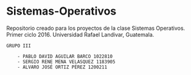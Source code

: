 # Sistemas-Operativos
Repositorio creado para los proyectos de la clase Sistemas Operativos. Primer ciclo 2016. Universidad Rafael Landivar, Guatemala.

	GRUPO III

		- PABLO DAVID AGUILAR BARCO 1022810
		- SERGIO RENE MENA VELASQUEZ 1183905
		- ALVARO JOSÉ ORTIZ PÉREZ 1200211
		
		